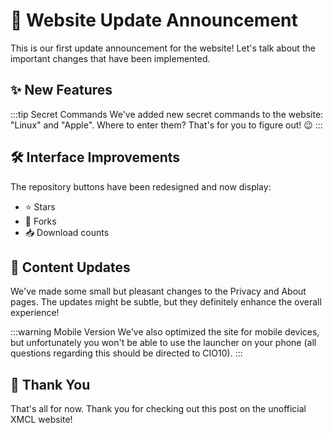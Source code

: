# 🎉 Website Update Announcement

This is our first update announcement for the website! Let's talk about the important changes that have been implemented.

## ✨ New Features

:::tip Secret Commands
We've added new secret commands to the website: "Linux" and "Apple". Where to enter them? That's for you to figure out! 😉
:::

## 🛠️ Interface Improvements

The repository buttons have been redesigned and now display:

- ⭐ Stars
- 🍴 Forks
- 📥 Download counts

## 📝 Content Updates

We've made some small but pleasant changes to the Privacy and About pages. The updates might be subtle, but they definitely enhance the overall experience!

:::warning Mobile Version
We've also optimized the site for mobile devices, but unfortunately you won't be able to use the launcher on your phone (all questions regarding this should be directed to CIO10).
:::

## 👋 Thank You

That's all for now. Thank you for checking out this post on the unofficial XMCL website!
